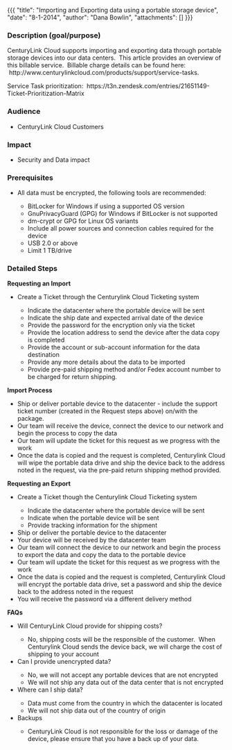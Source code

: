 {{{
  "title": "Importing and Exporting data using a portable storage device",
  "date": "8-1-2014",
  "author": "Dana Bowlin",
  "attachments": []
}}}

<h3>Description (goal/purpose)</h3>
<p>CenturyLink Cloud supports importing and exporting data through portable storage devices into our data centers. &nbsp;This article provides an overview of this billable service. &nbsp;Billable charge details can be found here: &nbsp;http://www.centurylinkcloud.com/products/support/service-tasks.
  &nbsp;&nbsp;</p>
<p>Service Task prioritization: &nbsp;https://t3n.zendesk.com/entries/21651149-Ticket-Prioritization-Matrix</p>


<h3>Audience</h3>
<ul>
  <li>CenturyLink Cloud Customers</li>
</ul>
<h3>Impact</h3>
<ul>
  <li>Security and Data impact</li>
</ul>
<h3>Prerequisites</h3>
<ul>
  <li>All data must be encrypted, the following tools are recommended:
    <br />
  </li>
  <ul>
    <li>BitLocker for Windows if using a supported OS version</li>
    <li>GnuPrivacyGuard (GPG) for Windows if BitLocker is not supported</li>
    <li>dm-crypt or GPG for Linux OS variants</li>
    <li>Include all power sources and connection cables required for the device</li>
    <li>USB 2.0 or above</li>
    <li>Limit 1 TB/drive</li>
  </ul>
</ul>
<h3>Detailed Steps</h3>
<p><strong>Requesting an Import</strong>
</p>

<ul>
  <li>Create a Ticket through the Centurylink Cloud Ticketing system</li>
  <ul>
    <li>Indicate the datacenter where the portable device will be sent</li>
    <li>Indicate the ship date and expected arrival date of the device</li>
    <li>Provide the password for the encryption only via the ticket</li>
    <li>Provide the location address to send the device after the data copy is completed</li>
    <li>Provide the account or sub-account information for the data destination</li>
    <li>Provide any more details about the data to be imported</li>
    <li>Provide pre-paid&nbsp;shipping method and/or Fedex account number to be charged for return shipping.</li>
  </ul>
</ul>
<p><strong>Import Process</strong>
</p>
<ul>
  <li>Ship or deliver portable device to the datacenter - include the support ticket number (created in the Request steps above) on/with the package.</li>
  <li>Our team will receive the device, connect the device to our network and begin the process to copy the data</li>
  <li>Our team will update the ticket for this request as we progress with the work</li>
  <li>Once the data is copied and the request is completed, Centurylink Cloud will wipe the portable data drive and ship the device back to the address noted in the request, via the pre-paid return shipping method provided.</li>
</ul>

<p><strong>Requesting an Export&nbsp;</strong>
</p>

<ul>
  <li>Create a Ticket though the Centurylink Cloud Ticketing system</li>
  <ul>
    <li>Indicate the datacenter where the portable device will be sent</li>
    <li>Indicate when the portable device will be sent</li>
    <li>Provide tracking information for the shipment</li>
  </ul>
  <li>Ship or&nbsp;deliver&nbsp;the portable device to the datacenter</li>
  <li>Your device will be received by the datacenter team
    <br />
  </li>
  <li>Our team will connect the device to our network and begin the process to export the data and copy the data to the portable device</li>
  <li>Our team will update the ticket for this request as we progress with the work</li>
  <li>Once the data is copied and the request is completed, Centurylink Cloud will encrypt the portable data drive, set a password and ship the device back to the address noted in the request</li>
  <li>You will receive the password via a different delivery method</li>
</ul>
<p><strong>FAQs</strong>
</p>
<ul>
  <li>Will CenturyLink Cloud provide for shipping costs?</li>
  <ul>
    <li>No, shipping costs will be the responsible of the customer. &nbsp;When Centurylink Cloud sends the device back, we will charge the cost of shipping to your account</li>
  </ul>
  <li>Can I provide unencrypted data?</li>
  <ul>
    <li>No, we will not accept any portable devices that are not encrypted&nbsp;</li>
    <li>We will not ship any data out of the data center that is not encrypted</li>
  </ul>
  <li>Where can I ship data?</li>
  <ul>
    <li>Data must come from the country in which the datacenter is located</li>
    <li>We will not ship data out of the country of origin</li>
  </ul>
  <li>Backups</li>
  <ul>
    <li>CenturyLink Cloud is not responsible for the loss or damage of the device, please ensure that you have a back up of your data.</li>
  </ul>
</ul>
